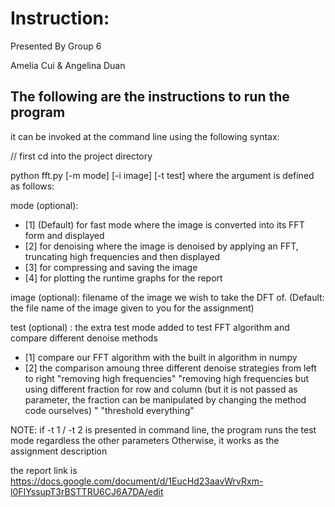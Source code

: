 # Instruction: 

Presented By Group 6 

Amelia Cui & Angelina Duan 

## The following are the instructions to run the program 

it can be invoked at the command line using the following syntax:

// first cd into the project directory 

python fft.py [-m mode] [-i image] [-t test] where the argument is defined as follows:

mode (optional):
- [1] (Default) for fast mode where the image is converted into its FFT form and displayed
- [2] for denoising where the image is denoised by applying an FFT, truncating high
frequencies and then displayed
- [3] for compressing and saving the image
- [4] for plotting the runtime graphs for the report

image (optional): filename of the image we wish to take the DFT of. (Default: the file name of the image given to you for the assignment)
 
test (optional) : the extra test mode added to test FFT algorithm and compare different denoise methods 
- [1] compare our FFT algorithm with the built in algorithm in numpy 
- [2] the comparison amoung three different denoise strategies 
      from left to right 
      "removing high frequencies"
      "removing high frequencies but using different fraction for row and column (but it is not passed as parameter, the fraction can be manipulated by changing the method code ourselves) "
      "threshold everything"

NOTE: if -t 1 / -t 2 is presented in command line, the program runs the test mode regardless the other parameters
Otherwise, it works as the assignment description 

the report link is https://docs.google.com/document/d/1EucHd23aavWrvRxm-l0FIYssupT3rBSTTRU6CJ6A7DA/edit
